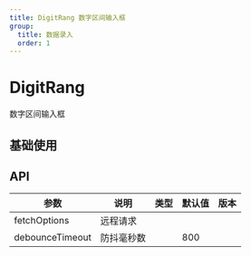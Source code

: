 ```yaml
---
title: DigitRang 数字区间输入框
group:
  title: 数据录入
  order: 1
---
```



# DigitRang

数字区间输入框

## 基础使用

<code src="./demo/index.tsx"></code>

## API

| 参数            | 说明       | 类型 | 默认值 | 版本 |
| --------------- | ---------- | ---- | ------ | ---- |
| fetchOptions    | 远程请求   |      |        |      |
| debounceTimeout | 防抖毫秒数 |      | 800    |      |
